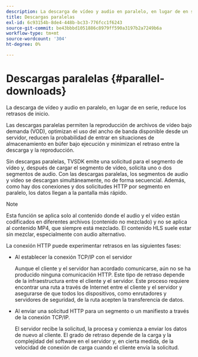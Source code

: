 ```yaml
---
description: La descarga de vídeo y audio en paralelo, en lugar de en serie, reduce los retrasos de inicio.
title: Descargas paralelas
exl-id: 6c93154b-8de4-448b-bc33-776fcc1f6243
source-git-commit: be43bbbd1051886c8979ff590a3197b2a7249b6a
workflow-type: tm+mt
source-wordcount: '304'
ht-degree: 0%

---
```


# Descargas paralelas {#parallel-downloads}

La descarga de vídeo y audio en paralelo, en lugar de en serie, reduce los retrasos de inicio.

Las descargas paralelas permiten la reproducción de archivos de vídeo bajo demanda (VOD), optimizan el uso del ancho de banda disponible desde un servidor, reducen la probabilidad de entrar en situaciones de almacenamiento en búfer bajo ejecución y minimizan el retraso entre la descarga y la reproducción.

<!-- 

Removed as part of "no DASH use cases" for 2.5.1, May 31st, 2017 release.
<p>Parallel downloads allows DASH video-on-demand (VOD) files to be played, optimizes the available bandwidth usage from a server, lowers the probability of getting into buffer under-run situations, and minimizes the delay between download and playback. </p>

 -->

Sin descargas paralelas, TVSDK emite una solicitud para el segmento de vídeo y, después de cargar el segmento de vídeo, solicita uno o dos segmentos de audio. Con las descargas paralelas, los segmentos de audio y vídeo se descargan simultáneamente, no de forma secuencial. Además, como hay dos conexiones y dos solicitudes HTTP por segmento en paralelo, los datos llegan a la pantalla más rápido.

>[!NOTE]
>
>Esta función se aplica solo al contenido donde el audio y el vídeo están codificados en diferentes archivos (contenido no mezclado) y no se aplica al contenido MP4, que siempre está mezclado. El contenido HLS suele estar sin mezclar, especialmente con audio alternativo.

<!-- 

See comment above (DASH use case removed).
  This feature applies only to content where the audio and video are encoded into different files (unmuxed content) and does not apply to MP4 content, which is always muxed. Most DASH content is unmuxed, and HLS content is often unmuxed, especially with alternate audio. 
-->

La conexión HTTP puede experimentar retrasos en las siguientes fases:

* Al establecer la conexión TCP/IP con el servidor

   Aunque el cliente y el servidor han acordado comunicarse, aún no se ha producido ninguna comunicación HTTP. Este tipo de retraso depende de la infraestructura entre el cliente y el servidor. Este proceso requiere encontrar una ruta a través de Internet entre el cliente y el servidor y asegurarse de que todos los dispositivos, como enrutadores y servidores de seguridad, de la ruta acepten la transferencia de datos.
* Al enviar una solicitud HTTP para un segmento o un manifiesto a través de la conexión TCP/IP.

   El servidor recibe la solicitud, la procesa y comienza a enviar los datos de nuevo al cliente. El grado de retraso depende de la carga y la complejidad del software en el servidor y, en cierta medida, de la velocidad de conexión de carga cuando el cliente envía la solicitud.
